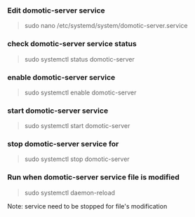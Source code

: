 ### Edit domotic-server service
> sudo nano /etc/systemd/system/domotic-server.service

### check domotic-server service status
> sudo systemctl status domotic-server

### enable domotic-server service
> sudo systemctl enable domotic-server

### start domotic-server service
> sudo systemctl start domotic-server

### stop domotic-server service for
> sudo systemctl stop domotic-server

### Run when domotic-server service file is modified
> sudo systemctl daemon-reload

Note: service need to be stopped for file's modification
